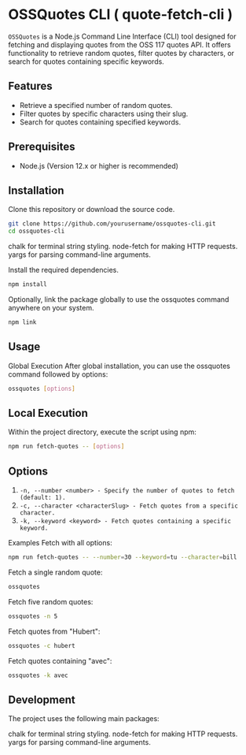 # OSSQuotes CLI ( quote-fetch-cli ) 

`OSSQuotes` is a Node.js Command Line Interface (CLI) tool designed for fetching and displaying quotes from the OSS 117 quotes API. It offers functionality to retrieve random quotes, filter quotes by characters, or search for quotes containing specific keywords.

## Features

- Retrieve a specified number of random quotes.
- Filter quotes by specific characters using their slug.
- Search for quotes containing specified keywords.

## Prerequisites

- Node.js (Version 12.x or higher is recommended)

## Installation

Clone this repository or download the source code.

```sh
git clone https://github.com/yourusername/ossquotes-cli.git
cd ossquotes-cli
```
chalk for terminal string styling.
node-fetch for making HTTP requests.
yargs for parsing command-line arguments.

Install the required dependencies.

```sh
npm install
```
Optionally, link the package globally to use the ossquotes command anywhere on your system.


```sh
npm link
```

## Usage
Global Execution
After global installation, you can use the ossquotes command followed by options:

```sh
ossquotes [options]
```
## Local Execution
Within the project directory, execute the script using npm:

```sh
npm run fetch-quotes -- [options]
```

## Options
 
1. `-n, --number <number> - Specify the number of quotes to fetch (default: 1). `
2. `-c, --character <characterSlug> - Fetch quotes from a specific character. `
3. `-k, --keyword <keyword> - Fetch quotes containing a specific keyword. `
 
Examples
Fetch with all options:

```sh
npm run fetch-quotes -- --number=30 --keyword=tu --character=bill
```
Fetch a single random quote:

```sh
ossquotes
```
Fetch five random quotes:

```sh
ossquotes -n 5
```
Fetch quotes from "Hubert":

```sh
ossquotes -c hubert
```
Fetch quotes containing "avec":

```sh
ossquotes -k avec
```
## Development
The project uses the following main packages:

chalk for terminal string styling.
node-fetch for making HTTP requests.
yargs for parsing command-line arguments.
